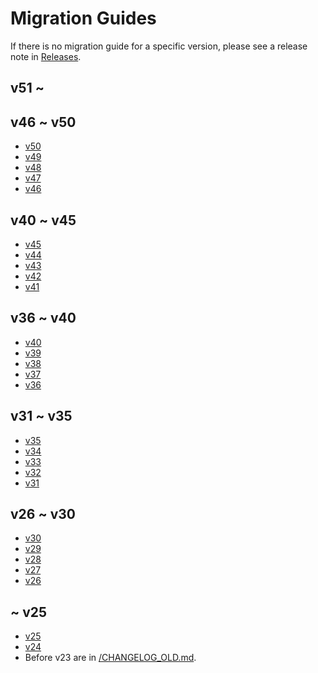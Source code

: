# Migration Guides

If there is no migration guide for a specific version,
please see a release note in [Releases](https://github.com/option-t/option-t/releases).

## v51 ~

## v46 ~ v50

- [v50](https://github.com/option-t/option-t/releases/tag/v50.0.0)
- [v49](./v49.md)
- [v48](https://github.com/option-t/option-t/releases/tag/v48.0.1)
- [v47](./v47.md)
- [v46](./v46.md)

## v40 ~ v45

- [v45](https://github.com/option-t/option-t/releases/tag/v45.0.0)
- [v44](https://github.com/option-t/option-t/releases/tag/v44.0.0)
- [v43](https://github.com/option-t/option-t/releases/tag/v43.0.0)
- [v42](https://github.com/option-t/option-t/releases/tag/v42.0.0)
- [v41](./v41.md)

## v36 ~ v40

- [v40](./v40.md)
- [v39](https://github.com/option-t/option-t/releases/tag/v39.0.0)
- [v38](./v38.md)
- [v37](https://github.com/option-t/option-t/releases/tag/v37.0.0)
- [v36](./v36.md)

## v31 ~ v35

- [v35](https://github.com/option-t/option-t/releases/tag/v35.0.0)
- [v34](./v34.md)
- [v33](./v33.md)
- [v32](https://github.com/option-t/option-t/releases/tag/v32.0.0)
- [v31](https://github.com/option-t/option-t/releases/tag/v31.0.0)

## v26 ~ v30

- [v30](./v30.md)
- [v29](https://github.com/option-t/option-t/releases/tag/v29.0.0)
- [v28](https://github.com/option-t/option-t/releases/tag/v28.0.0)
- [v27](https://github.com/option-t/option-t/releases/tag/v27.0.0)
- [v26](./v26.md)

## ~ v25

- [v25](./v25.md)
- [v24](https://github.com/option-t/option-t/releases/tag/v24.0.0)
- Before v23 are in [/CHANGELOG_OLD.md](../../CHANGELOG_OLD.md#2302).
